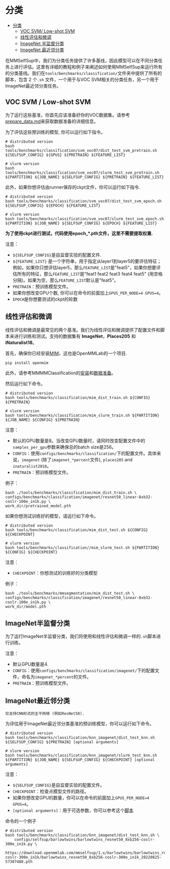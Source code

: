 # 分类

- [分类](#classification)
  - [VOC SVM/ Low-shot SVM](#voc-svm--low-shot-svm)
  - [线性评估和微调](#linear-evaluation-and-fine-tuning)
  - [ImageNet 半监督分类](#imagenet-semi-supervised-classification)
  - [ImageNet 最近邻分类](#imagenet-nearest-neighbor-classification)

在MMSelfSup中，我们为分类任务提供了许多基线，因此模型可以在不同分类任务上进行评估。这里有详细的教程和例子来阐述如何使用MMSelfSup来运行所有的分类基线。我们在`tools/benchmarks/classification/`文件夹中提供了所有的脚本，包含 2 个`.sh` 文件，一个用于与VOC SVM相关的分类任务，另一个用于ImageNet最近邻分类任务。

## VOC SVM / Low-shot SVM

为了运行这些基准，你首先应该准备好你的VOC数据集。请参考[prepare_data.md](./2_dataset_prepare.md)来获取数据准备的详细信息。

为了评估这些预训练的模型, 你可以运行如下指令。

```shell
# distributed version
bash tools/benchmarks/classification/svm_voc07/dist_test_svm_pretrain.sh ${SELFSUP_CONFIG} ${GPUS} ${PRETRAIN} ${FEATURE_LIST}

# slurm version
bash tools/benchmarks/classification/svm_voc07/slurm_test_svm_pretrain.sh ${PARTITION} ${JOB_NAME} ${SELFSUP_CONFIG} ${PRETRAIN} ${FEATURE_LIST}
```

此外，如果你想评估由runner保存的ckpt文件，你可以运行如下指令.

```shell
# distributed version
bash tools/benchmarks/classification/svm_voc07/dist_test_svm_epoch.sh ${SELFSUP_CONFIG} ${EPOCH} ${FEATURE_LIST}

# slurm version
bash tools/benchmarks/classification/svm_voc07/slurm_test_svm_epoch.sh ${PARTITION} ${JOB_NAME} ${SELFSUP_CONFIG} ${EPOCH} ${FEATURE_LIST}
```

**为了使用ckpt进行测试，代码使用epoch\_\*.pth文件，这里不需要提取权重.**

注意：

- `${SELFSUP_CONFIG}`是自监督实验的配置文件.
- `${FEATURE_LIST}` 是一个字符串，用于指定从layer1到layer5的要评估特征；例如，如果你只想评估layer5，那么`FEATURE_LIST`是"feat5"，如果你想要评估所有的特征，那么`FEATURE_LIST`是"feat1 feat2 feat3 feat4 feat5" (用空格分隔)。如果为空，那么`FEATURE_LIST`默认是"feat5"。
- `PRETRAIN`：预训练模型文件。
- 如果你想改变GPU个数, 你可以在命令的前面加上`GPUS_PER_NODE=4 GPUS=4`。
- `EPOCH`是你想要测试的ckpt的轮数

## 线性评估和微调

线性评估和微调是最常见的两个基准。我们为线性评估和微调提供了配置文件和脚本来进行训练和测试。支持的数据集有 **ImageNet**，**Places205** 和 **iNaturalist18**。

首先，确保你已经安装[MIM](https://github.com/open-mmlab/mim)，这也是OpenMMLab的一个项目.

```shell
pip install openmim
```

此外，请参考MMMMClassification的[安装](https://github.com/open-mmlab/mmclassification/blob/dev-1.x/docs/en/install.md)和[数据准备](https://github.com/open-mmlab/mmclassification/blob/dev-1.x/docs/en/getting_started.md)。

然后运行如下命令。

```shell
# distributed version
bash tools/benchmarks/classification/mim_dist_train.sh ${CONFIG} ${PRETRAIN}

# slurm version
bash tools/benchmarks/classification/mim_slurm_train.sh ${PARTITION} ${JOB_NAME} ${CONFIG} ${PRETRAIN}
```

注意：

- 默认的GPU数量是8。当改变GPU数量时，请同时改变配置文件中的`samples_per_gpu`参数来确保总的batch size是256。
- `CONFIG`：使用`configs/benchmarks/classification/`下的配置文件。具体来说，`imagenet` (除了`imagenet_*percent`文件), `places205` and `inaturalist2018`。
- `PRETRAIN`：预训练模型文件。

例子：

```shell
bash ./tools/benchmarks/classification/mim_dist_train.sh \
configs/benchmarks/classification/imagenet/resnet50_linear-8xb32-coslr-100e_in1k.py \
work_dir/pretrained_model.pth
```

如果你想测试训练好的模型，请运行如下命令。

```shell
# distributed version
bash tools/benchmarks/classification/mim_dist_test.sh ${CONFIG} ${CHECKPOINT}

# slurm version
bash tools/benchmarks/classification//mim_slurm_test.sh ${PARTITION} ${CONFIG} ${CHECKPOINT}
```

注意：

- `CHECKPOINT`：你想测试的训练好的分类模型

例子：

```shell
bash ./tools/benchmarks/mmsegmentation/mim_dist_test.sh \
configs/benchmarks/classification/imagenet/resnet50_linear-8xb32-coslr-100e_in1k.py \
work_dir/model.pth
```

## ImageNet半监督分类

为了运行ImageNet半监督分类，我们将使用和线性评估和微调一样的`.sh`脚本进行训练。

注意：

- 默认GPU数量是4.
- `CONFIG`：使用`configs/benchmarks/classification/imagenet/`下的配置文件，命名为`imagenet_*percent`的文件。
- `PRETRAIN`：预训练模型文件。

## ImageNet最近邻分类

```注意
仅支持CNN形式的主干网络 (例如ResNet50).
```

为评估用于ImageNet最近邻分类基准的预训练模型，你可以运行如下命令。

```shell
# distributed version
bash tools/benchmarks/classification/knn_imagenet/dist_test_knn.sh ${SELFSUP_CONFIG} ${PRETRAIN} [optional arguments]

# slurm version
bash tools/benchmarks/classification/knn_imagenet/slurm_test_knn.sh ${PARTITION} ${JOB_NAME} ${SELFSUP_CONFIG} ${CHECKPOINT} [optional arguments]
```

注意：

- `${SELFSUP_CONFIG}`是自监督实验的配置文件。
- `CHECKPOINT`：检查点模型文件的路径。
- 如果你想改变GPU的数量，你可以在命令的前面加上`GPUS_PER_NODE=4 GPUS=4`。
- `[optional arguments]`：用于可选参数，你可以参考这个[脚本](https://github.com/open-mmlab/mmselfsup/blob/1.x/tools/benchmarks/classification/knn_imagenet/test_knn.py)

命令的一个例子

```shell
# distributed version
bash tools/benchmarks/classification/knn_imagenet/dist_test_knn.sh \
    configs/selfsup/barlowtwins/barlowtwins_resnet50_8xb256-coslr-300e_in1k.py \
    https://download.openmmlab.com/mmselfsup/1.x/barlowtwins/barlowtwins_resnet50_8xb256-coslr-300e_in1k/barlowtwins_resnet50_8xb256-coslr-300e_in1k_20220825-57307488.pth
```